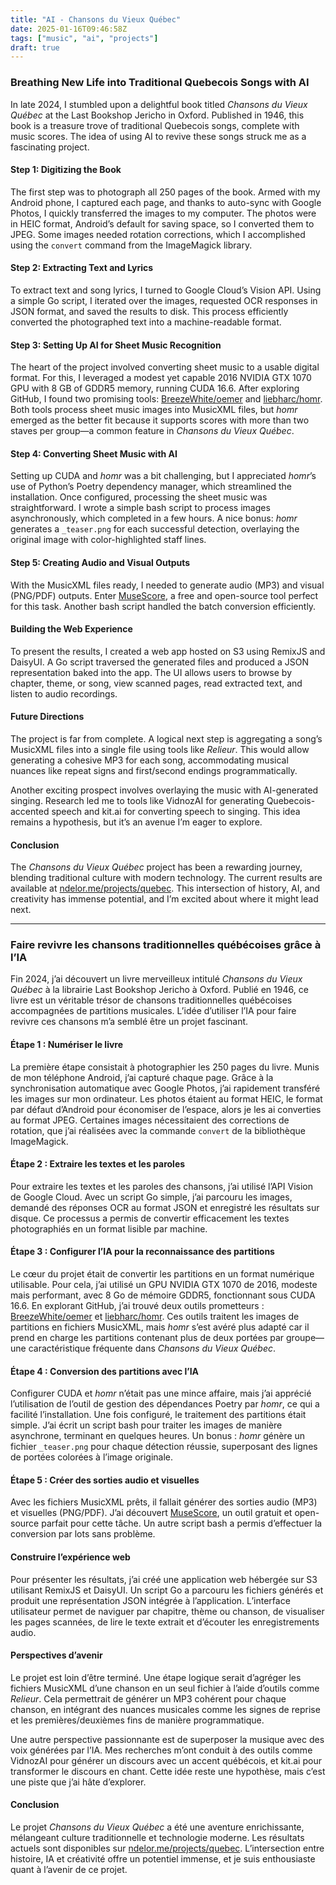 ```yaml
---
title: "AI - Chansons du Vieux Québec"
date: 2025-01-16T09:46:58Z
tags: ["music", "ai", "projects"]
draft: true
---
```


### Breathing New Life into Traditional Quebecois Songs with AI

In late 2024, I stumbled upon a delightful book titled _Chansons du Vieux Québec_ at the Last Bookshop Jericho in Oxford. Published in 1946, this book is a treasure trove of traditional Quebecois songs, complete with music scores. The idea of using AI to revive these songs struck me as a fascinating project.

#### Step 1: Digitizing the Book

The first step was to photograph all 250 pages of the book. Armed with my Android phone, I captured each page, and thanks to auto-sync with Google Photos, I quickly transferred the images to my computer. The photos were in HEIC format, Android’s default for saving space, so I converted them to JPEG. Some images needed rotation corrections, which I accomplished using the `convert` command from the ImageMagick library.

#### Step 2: Extracting Text and Lyrics

To extract text and song lyrics, I turned to Google Cloud’s Vision API. Using a simple Go script, I iterated over the images, requested OCR responses in JSON format, and saved the results to disk. This process efficiently converted the photographed text into a machine-readable format.

#### Step 3: Setting Up AI for Sheet Music Recognition

The heart of the project involved converting sheet music to a usable digital format. For this, I leveraged a modest yet capable 2016 NVIDIA GTX 1070 GPU with 8 GB of GDDR5 memory, running CUDA 16.6. After exploring GitHub, I found two promising tools: [BreezeWhite/oemer](https://github.com/BreezeWhite/oemer) and [liebharc/homr](https://github.com/liebharc/homr). Both tools process sheet music images into MusicXML files, but _homr_ emerged as the better fit because it supports scores with more than two staves per group—a common feature in _Chansons du Vieux Québec_.

#### Step 4: Converting Sheet Music with AI

Setting up CUDA and _homr_ was a bit challenging, but I appreciated _homr_’s use of Python’s Poetry dependency manager, which streamlined the installation. Once configured, processing the sheet music was straightforward. I wrote a simple bash script to process images asynchronously, which completed in a few hours. A nice bonus: _homr_ generates a `_teaser.png` for each successful detection, overlaying the original image with color-highlighted staff lines.

#### Step 5: Creating Audio and Visual Outputs

With the MusicXML files ready, I needed to generate audio (MP3) and visual (PNG/PDF) outputs. Enter [MuseScore](https://musescore.org), a free and open-source tool perfect for this task. Another bash script handled the batch conversion efficiently.

#### Building the Web Experience

To present the results, I created a web app hosted on S3 using RemixJS and DaisyUI. A Go script traversed the generated files and produced a JSON representation baked into the app. The UI allows users to browse by chapter, theme, or song, view scanned pages, read extracted text, and listen to audio recordings.

#### Future Directions

The project is far from complete. A logical next step is aggregating a song’s MusicXML files into a single file using tools like _Relieur_. This would allow generating a cohesive MP3 for each song, accommodating musical nuances like repeat signs and first/second endings programmatically.

Another exciting prospect involves overlaying the music with AI-generated singing. Research led me to tools like VidnozAI for generating Quebecois-accented speech and kit.ai for converting speech to singing. This idea remains a hypothesis, but it’s an avenue I’m eager to explore.

#### Conclusion

The _Chansons du Vieux Québec_ project has been a rewarding journey, blending traditional culture with modern technology. The current results are available at [ndelor.me/projects/quebec](https://www.ndelor.me/projects/quebec). This intersection of history, AI, and creativity has immense potential, and I’m excited about where it might lead next.

---

### Faire revivre les chansons traditionnelles québécoises grâce à l’IA

Fin 2024, j’ai découvert un livre merveilleux intitulé _Chansons du Vieux Québec_ à la librairie Last Bookshop Jericho à Oxford. Publié en 1946, ce livre est un véritable trésor de chansons traditionnelles québécoises accompagnées de partitions musicales. L’idée d’utiliser l’IA pour faire revivre ces chansons m’a semblé être un projet fascinant.

#### Étape 1 : Numériser le livre

La première étape consistait à photographier les 250 pages du livre. Munis de mon téléphone Android, j’ai capturé chaque page. Grâce à la synchronisation automatique avec Google Photos, j’ai rapidement transféré les images sur mon ordinateur. Les photos étaient au format HEIC, le format par défaut d’Android pour économiser de l’espace, alors je les ai converties au format JPEG. Certaines images nécessitaient des corrections de rotation, que j’ai réalisées avec la commande `convert` de la bibliothèque ImageMagick.

#### Étape 2 : Extraire les textes et les paroles

Pour extraire les textes et les paroles des chansons, j’ai utilisé l’API Vision de Google Cloud. Avec un script Go simple, j’ai parcouru les images, demandé des réponses OCR au format JSON et enregistré les résultats sur disque. Ce processus a permis de convertir efficacement les textes photographiés en un format lisible par machine.

#### Étape 3 : Configurer l’IA pour la reconnaissance des partitions

Le cœur du projet était de convertir les partitions en un format numérique utilisable. Pour cela, j’ai utilisé un GPU NVIDIA GTX 1070 de 2016, modeste mais performant, avec 8 Go de mémoire GDDR5, fonctionnant sous CUDA 16.6. En explorant GitHub, j’ai trouvé deux outils prometteurs : [BreezeWhite/oemer](https://github.com/BreezeWhite/oemer) et [liebharc/homr](https://github.com/liebharc/homr). Ces outils traitent les images de partitions en fichiers MusicXML, mais _homr_ s’est avéré plus adapté car il prend en charge les partitions contenant plus de deux portées par groupe—une caractéristique fréquente dans _Chansons du Vieux Québec_.

#### Étape 4 : Conversion des partitions avec l’IA

Configurer CUDA et _homr_ n’était pas une mince affaire, mais j’ai apprécié l’utilisation de l’outil de gestion des dépendances Poetry par _homr_, ce qui a facilité l’installation. Une fois configuré, le traitement des partitions était simple. J’ai écrit un script bash pour traiter les images de manière asynchrone, terminant en quelques heures. Un bonus : _homr_ génère un fichier `_teaser.png` pour chaque détection réussie, superposant des lignes de portées colorées à l’image originale.

#### Étape 5 : Créer des sorties audio et visuelles

Avec les fichiers MusicXML prêts, il fallait générer des sorties audio (MP3) et visuelles (PNG/PDF). J’ai découvert [MuseScore](https://musescore.org), un outil gratuit et open-source parfait pour cette tâche. Un autre script bash a permis d’effectuer la conversion par lots sans problème.

#### Construire l’expérience web

Pour présenter les résultats, j’ai créé une application web hébergée sur S3 utilisant RemixJS et DaisyUI. Un script Go a parcouru les fichiers générés et produit une représentation JSON intégrée à l’application. L’interface utilisateur permet de naviguer par chapitre, thème ou chanson, de visualiser les pages scannées, de lire le texte extrait et d’écouter les enregistrements audio.

#### Perspectives d’avenir

Le projet est loin d’être terminé. Une étape logique serait d’agréger les fichiers MusicXML d’une chanson en un seul fichier à l’aide d’outils comme _Relieur_. Cela permettrait de générer un MP3 cohérent pour chaque chanson, en intégrant des nuances musicales comme les signes de reprise et les premières/deuxièmes fins de manière programmatique.

Une autre perspective passionnante est de superposer la musique avec des voix générées par l’IA. Mes recherches m’ont conduit à des outils comme VidnozAI pour générer un discours avec un accent québécois, et kit.ai pour transformer le discours en chant. Cette idée reste une hypothèse, mais c’est une piste que j’ai hâte d’explorer.

#### Conclusion

Le projet _Chansons du Vieux Québec_ a été une aventure enrichissante, mélangeant culture traditionnelle et technologie moderne. Les résultats actuels sont disponibles sur [ndelor.me/projects/quebec](https://www.ndelor.me/projects/quebec). L’intersection entre histoire, IA et créativité offre un potentiel immense, et je suis enthousiaste quant à l’avenir de ce projet.
